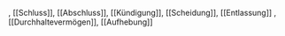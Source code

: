 , [[Schluss]], [[Abschluss]], [[Kündigung]], [[Scheidung]], [[Entlassung]]
, [[Durchhaltevermögen]], [[Aufhebung]]